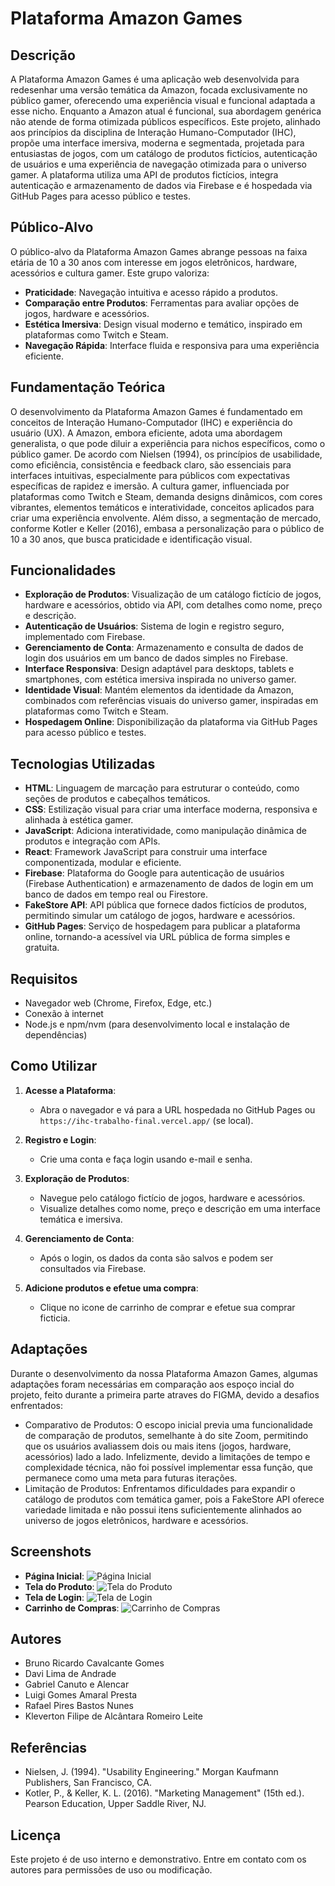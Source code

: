 # Plataforma Amazon Games

## Descrição

A Plataforma Amazon Games é uma aplicação web desenvolvida para redesenhar uma versão temática da Amazon, focada exclusivamente no público gamer, oferecendo uma experiência visual e funcional adaptada a esse nicho. Enquanto a Amazon atual é funcional, sua abordagem genérica não atende de forma otimizada públicos específicos. Este projeto, alinhado aos princípios da disciplina de Interação Humano-Computador (IHC), propõe uma interface imersiva, moderna e segmentada, projetada para entusiastas de jogos, com um catálogo de produtos fictícios, autenticação de usuários e uma experiência de navegação otimizada para o universo gamer. A plataforma utiliza uma API de produtos fictícios, integra autenticação e armazenamento de dados via Firebase e é hospedada via GitHub Pages para acesso público e testes.

## Público-Alvo

O público-alvo da Plataforma Amazon Games abrange pessoas na faixa etária de 10 a 30 anos com interesse em jogos eletrônicos, hardware, acessórios e cultura gamer. Este grupo valoriza:
- **Praticidade**: Navegação intuitiva e acesso rápido a produtos.
- **Comparação entre Produtos**: Ferramentas para avaliar opções de jogos, hardware e acessórios.
- **Estética Imersiva**: Design visual moderno e temático, inspirado em plataformas como Twitch e Steam.
- **Navegação Rápida**: Interface fluida e responsiva para uma experiência eficiente.

## Fundamentação Teórica

O desenvolvimento da Plataforma Amazon Games é fundamentado em conceitos de Interação Humano-Computador (IHC) e experiência do usuário (UX). A Amazon, embora eficiente, adota uma abordagem generalista, o que pode diluir a experiência para nichos específicos, como o público gamer. De acordo com Nielsen (1994), os princípios de usabilidade, como eficiência, consistência e feedback claro, são essenciais para interfaces intuitivas, especialmente para públicos com expectativas específicas de rapidez e imersão. A cultura gamer, influenciada por plataformas como Twitch e Steam, demanda designs dinâmicos, com cores vibrantes, elementos temáticos e interatividade, conceitos aplicados para criar uma experiência envolvente. Além disso, a segmentação de mercado, conforme Kotler e Keller (2016), embasa a personalização para o público de 10 a 30 anos, que busca praticidade e identificação visual.

## Funcionalidades

- **Exploração de Produtos**: Visualização de um catálogo fictício de jogos, hardware e acessórios, obtido via API, com detalhes como nome, preço e descrição.
- **Autenticação de Usuários**: Sistema de login e registro seguro, implementado com Firebase.
- **Gerenciamento de Conta**: Armazenamento e consulta de dados de login dos usuários em um banco de dados simples no Firebase.
- **Interface Responsiva**: Design adaptável para desktops, tablets e smartphones, com estética imersiva inspirada no universo gamer.
- **Identidade Visual**: Mantém elementos da identidade da Amazon, combinados com referências visuais do universo gamer, inspiradas em plataformas como Twitch e Steam.
- **Hospedagem Online**: Disponibilização da plataforma via GitHub Pages para acesso público e testes.

## Tecnologias Utilizadas

- **HTML**: Linguagem de marcação para estruturar o conteúdo, como seções de produtos e cabeçalhos temáticos.
- **CSS**: Estilização visual para criar uma interface moderna, responsiva e alinhada à estética gamer.
- **JavaScript**: Adiciona interatividade, como manipulação dinâmica de produtos e integração com APIs.
- **React**: Framework JavaScript para construir uma interface componentizada, modular e eficiente.
- **Firebase**: Plataforma do Google para autenticação de usuários (Firebase Authentication) e armazenamento de dados de login em um banco de dados em tempo real ou Firestore.
- **FakeStore API**: API pública que fornece dados fictícios de produtos, permitindo simular um catálogo de jogos, hardware e acessórios.
- **GitHub Pages**: Serviço de hospedagem para publicar a plataforma online, tornando-a acessível via URL pública de forma simples e gratuita.

## Requisitos

- Navegador web  (Chrome, Firefox, Edge, etc.)
- Conexão à internet 
- Node.js e npm/nvm (para desenvolvimento local e instalação de dependências)

## Como Utilizar

1. **Acesse a Plataforma**:
   - Abra o navegador e vá para a URL hospedada no GitHub Pages ou `https://ihc-trabalho-final.vercel.app/` (se local).

2. **Registro e Login**:
   - Crie uma conta e faça login usando e-mail e senha.

3. **Exploração de Produtos**:
   - Navegue pelo catálogo fictício de jogos, hardware e acessórios.
   - Visualize detalhes como nome, preço e descrição em uma interface temática e imersiva.

4. **Gerenciamento de Conta**:
   - Após o login, os dados da conta são salvos e podem ser consultados via Firebase.

5. **Adicione produtos e efetue uma compra**:
   - Clique no icone de carrinho de comprar e efetue sua comprar ficticia.

## Adaptações

Durante o desenvolvimento da nossa Plataforma Amazon Games, algumas adaptações foram necessárias em comparação aos espoço incial do projeto, feito durante a primeira parte atraves do FIGMA, devido a desafios enfrentados:
   - Comparativo de Produtos: O escopo inicial previa uma funcionalidade de comparação de produtos, semelhante à do site Zoom, permitindo que os usuários avaliassem dois ou mais itens (jogos, hardware, acessórios) lado a lado. Infelizmente, devido a limitações de tempo e complexidade técnica, não foi possível implementar essa função, que permanece como uma meta para futuras iterações.
   - Limitação de Produtos: Enfrentamos dificuldades para expandir o catálogo de produtos com temática gamer, pois a FakeStore API oferece variedade limitada e não possui itens suficientemente alinhados ao universo de jogos eletrônicos, hardware e acessórios.


## Screenshots

- **Página Inicial**: ![Página Inicial](Screenshots/pagina_inicial.jpg)
- **Tela do Produto**: ![Tela do Produto](Screenshots/pagina_produto.jpg)
- **Tela de Login**: ![Tela de Login](Screenshots/login.jpg)
- **Carrinho de Compras**: ![Carrinho de Compras](Screenshots/carrinho.jpg)

## Autores

- Bruno Ricardo Cavalcante Gomes
- Davi Lima de Andrade
- Gabriel Canuto e Alencar
- Luigi Gomes Amaral Presta
- Rafael Pires Bastos Nunes
- Kleverton Filipe de Alcântara Romeiro Leite

## Referências
- Nielsen, J. (1994). "Usability Engineering." Morgan Kaufmann Publishers, San Francisco, CA.
- Kotler, P., & Keller, K. L. (2016). "Marketing Management" (15th ed.). Pearson Education, Upper Saddle River, NJ.

## Licença

Este projeto é de uso interno e demonstrativo. Entre em contato com os autores para permissões de uso ou modificação.
